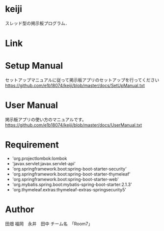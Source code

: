 # keiji

スレッド型の掲示板プログラム．

# Link

# Setup Manual
セットアップマニュアルに従って掲示板アプリのセットアップを行ってください
 https://github.com/e1b18074/keiji/blob/master/docs/SetUpManual.txt
 
# User Manual
掲示板アプリの使い方のマニュアルです。
　https://github.com/e1b18074/keiji/blob/master/docs/UserManual.txt
# Requirement
 
* 'org.projectlombok:lombok
* 'javax.servlet:javax.servlet-api'
* 'org.springframework.boot:spring-boot-starter-security'
* 'org.springframework.boot:spring-boot-starter-thymeleaf'
* 'org.springframework.boot:spring-boot-starter-web'
* 'org.mybatis.spring.boot:mybatis-spring-boot-starter:2.1.3'
* 'org.thymeleaf.extras:thymeleaf-extras-springsecurity5'
 
# Author
 
 田畑 福岡　永井　田中
 チーム名　「Room7」
